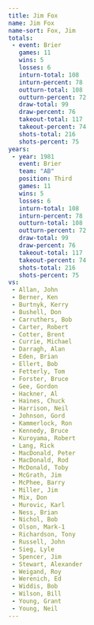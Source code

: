 ```yaml
---
title: Jim Fox
name: Jim Fox
name-sort: Fox, Jim
totals:
 - event: Brier
   games: 11
   wins: 5
   losses: 6
   inturn-total: 108
   inturn-percent: 78
   outturn-total: 108
   outturn-percent: 72
   draw-total: 99
   draw-percent: 76
   takeout-total: 117
   takeout-percent: 74
   shots-total: 216
   shots-percent: 75
years:
 - year: 1981
   event: Brier
   team: "AB"
   position: Third
   games: 11
   wins: 5
   losses: 6
   inturn-total: 108
   inturn-percent: 78
   outturn-total: 108
   outturn-percent: 72
   draw-total: 99
   draw-percent: 76
   takeout-total: 117
   takeout-percent: 74
   shots-total: 216
   shots-percent: 75
vs:
 - Allan, John
 - Berner, Ken
 - Burtnyk, Kerry
 - Bushell, Don
 - Carruthers, Bob
 - Carter, Robert
 - Cotter, Brent
 - Currie, Michael
 - Darragh, Alan
 - Eden, Brian
 - Ellert, Bob
 - Fetterly, Tom
 - Forster, Bruce
 - Gee, Gordon
 - Hackner, Al
 - Haines, Chuck
 - Harrison, Neil
 - Johnson, Gord
 - Kammerlock, Ron
 - Kennedy, Bruce
 - Kuroyama, Robert
 - Lang, Rick
 - MacDonald, Peter
 - MacDonald, Rod
 - McDonald, Toby
 - McGrath, Jim
 - McPhee, Barry
 - Miller, Jim
 - Mix, Don
 - Murovic, Karl
 - Ness, Brian
 - Nichol, Bob
 - Olson, Mark-1
 - Richardson, Tony
 - Russell, John
 - Sieg, Lyle
 - Spencer, Jim
 - Stewart, Alexander
 - Weigand, Roy
 - Werenich, Ed
 - Widdis, Bob
 - Wilson, Bill
 - Young, Grant
 - Young, Neil
---
```

